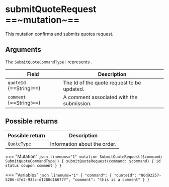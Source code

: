 # submitQuoteRequest ==~mutation~==

This mutation confirms and submits quotes request.

## Arguments

The `SubmitQuoteCommandType!` represents .

| Field                        | Description                                |
| ---------------------------- | -------------------------------------------|
| `quoteId` {==String!==}      | The Id of the quote request to be updated. |
| `comment` {==String!==}      | A comment associated with the submission.  |

## Possible returns

| Possible return                                          	| Description                    	|
|---------------------------------------------------------	|-------------------------------	|
| [`QuoteType`](../objects/QuoteType.md)                   	|  Information about the order.  	|

=== "Mutation"
    ```json linenums="1"
    mutation SubmitQuoteRequest($command: SubmitQuoteCommandType!) {
      submitQuoteRequest(command: $command) {
        id
        status
        coupon
        comment
      }
    }
    ```

=== "Variables"
    ```json linenums="1"
    {
      "command": {
        "quoteId": "80d92257-5286-4fe2-933c-e1280d16677f",
        "comment": "this is a comment"
      }
    }
    ```
 

